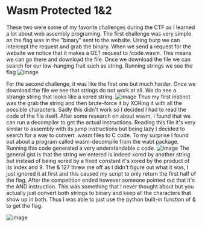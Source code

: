 # Wasm Protected 1&2
These two were some of my favorite challenges during the CTF as I learned a lot about web assembly programing. The first challenge was very simple as the flag was in the "binary" sent to the website. Using burp we can intercept the request and grab the binary.
When we send a request for the website we notice that it makes a GET request to /code.wasm. This means we can go there and download the file. Once we download the file we can search for our low-hanging fruit such as string. Running strings we see the flag
![image](https://user-images.githubusercontent.com/77011982/122488067-b1d75000-cfaa-11eb-8fd5-dbfc79d54743.png)

For the second challenge, it was like the first one but much harder. Once we download the file we see that strings do not work at all. We do see a strange string that looks like a xored string. 
![image](https://user-images.githubusercontent.com/77011982/122488280-23af9980-cfab-11eb-9264-c05b94a5191a.png)
Thus my first instinct was the grab the string and then brute-force it by XORing it with all the possible characters. Sadly this didn't work so I decided I had to read the code of the file itself. After some research on about wasm, I found that we can run a decompiler to get the actual instructions. Reading this file it's very similar to assembly with its jump instructions but being lazy I decided to search for a way to convert .wasm files to C code. To my surprise I found out about a program called wasm-decompile from the wabt package. Running this code generated a very understandable c code. 
![image](https://user-images.githubusercontent.com/77011982/122488587-c49e5480-cfab-11eb-8c7b-f412a0567a29.png)
The general gist is that the string we entered is indeed xored by another string but instead of being xored by a fixed constant it's xored by the product of its index and 9. The & 127 threw me off as I didn't figure out what it was, I just ignored it at first and this caused my script to only return the first half of the flag. After the competition ended however someone pointed out that it's the AND instruction. This was something that I never thought about but you actually just convert both strings to binary and keep all the characters that show up in both. Thus I was able to just use the python built-in function of & to get the flag. 

![image](https://user-images.githubusercontent.com/77011982/122488826-48f0d780-cfac-11eb-903d-3e616ee21cb3.png)


